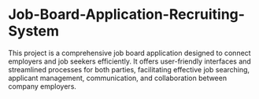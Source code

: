 # Job-Board-Application-Recruiting-System
This project is a comprehensive job board application designed to connect employers and job seekers efficiently. It offers user-friendly interfaces and streamlined processes for both parties, facilitating effective job searching, applicant management, communication, and collaboration between company employers.
